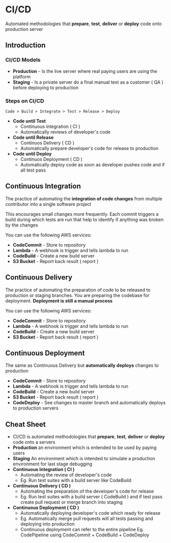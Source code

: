 # CI/CD

Automated methodologies that **prepare**, **test**, **deliver**
or **deploy** code onto production server

## Introduction

### CI/CD Models

- **Production** - Is the live server where real paying users
are using the platform
- **Staging** - Is a private server do a final manual test
as a customer ( QA ) before deploying to production

### Steps on CI/CD

`Code > Build > Integrate > Test > Release > Deploy`

- **Code until Test**
  - Continuous integration ( CI )
  - Automatically reviews of developer's code
- **Code until Release**
  - Continuos Delivery ( CD )
  - Automatically prepare developer's code for release to production
- **Code until Deploy**
  - Continuos Deployment ( CD )
  - Automatically deploy code as soon as developer pushes
  code and if all test pass

## Continuous Integration

The practice of automating the **integration of code changes**
from multiple contributor into a single software project

This encourages small changes more frequently. Each commit
triggers a build during which tests are run that help to identify
if anything was broken by the changes

You can use the following AWS services:

- **CodeCommit** - Store to repository
- **Lambda** -  A webhook is trigger and tells lambda to run
- **CodeBuild** - Create a new build server
- **S3 Bucket** - Report back result ( report )

## Continuous Delivery

The practice of automating the preparation of code to be released
to production or staging branches. You are preparing the codebase
for deployment. **Deployment is still a manual process**

You can use the following AWS services:

- **CodeCommit** - Store to repository
- **Lambda** -  A webhook is trigger and tells lambda to run
- **CodeBuild** - Create a new build server
- **S3 Bucket** - Report back result ( report )

## Continuous Deployment

The same as Continuous Delivery but **automatically deploys**
changes to production

- **CodeCommit** - Store to repository
- **Lambda** -  A webhook is trigger and tells lambda to run
- **CodeBuild** - Create a new build server
- **S3 Bucket** - Report back result ( report )
- **CodeDeploy** - See changes to master branch and automatically
deploys to production servers

## Cheat Sheet

- CI/CD is automated methodologies that **prepare**, **test**,
**deliver** or **deploy** code onto a servers
- **Production** an environment which is entended to be used
by paying users
- **Staging** An environment which is intended to simulate a
production environment for last stage debugging
- **Continuous Integration ( CI )**
  - Automating the review of developer's code
  - Eg. Run test suites with a build server like CodeBuild
- **Continuous Delivery ( CD )**
  - Automating the preparation of the developer's code for release
  - Eg. Run test suites with a build server ( CodeBuild ) and
  if test pass create pull request or merge branch into staging
- **Continuous Deployment ( CD )**
  - Automatically deploying developer's code which ready
  for release
  - Eg. Automatically merge pull requests will all tests passing
  and deploying into production
  - Continuous deployment can refer to the entire pipeline
  Eg. CodePipeline using CodeCommit + CodeBuild + CodeDeploy

<style>
.text-red {
  color: red;
}
</style>
